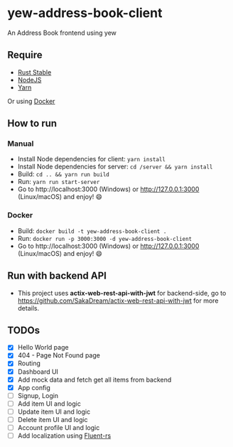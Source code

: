 # yew-address-book-client

An Address Book frontend using yew

## Require

- [Rust Stable](https://rustup.rs)
- [NodeJS](https://nodejs.org)
- [Yarn](https://yarnpkg.com)

Or using [Docker](https://www.docker.com)

## How to run

### Manual

- Install Node dependencies for client: `yarn install`
- Install Node dependencies for server: `cd /server && yarn install`
- Build: `cd .. && yarn run build`
- Run: `yarn run start-server`
- Go to http://localhost:3000 (Windows) or http://127.0.0.1:3000 (Linux/macOS) and enjoy! 😄

### Docker

- Build: `docker build -t yew-address-book-client .`
- Run: `docker run -p 3000:3000 -d yew-address-book-client`
- Go to http://localhost:3000 (Windows) or http://127.0.0.1:3000 (Linux/macOS) and enjoy! 😄

## Run with backend API
- This project uses **actix-web-rest-api-with-jwt** for backend-side, go to https://github.com/SakaDream/actix-web-rest-api-with-jwt for more details.

## TODOs
- [x] Hello World page
- [x] 404 - Page Not Found page
- [x] Routing
- [x] Dashboard UI
- [x] Add mock data and fetch get all items from backend
- [x] App config
- [ ] Signup, Login
- [ ] Add item UI and logic
- [ ] Update item UI and logic
- [ ] Delete item UI and logic
- [ ] Account profile UI and logic
- [ ] Add localization using [Fluent-rs](https://crates.io/crates/fluent)